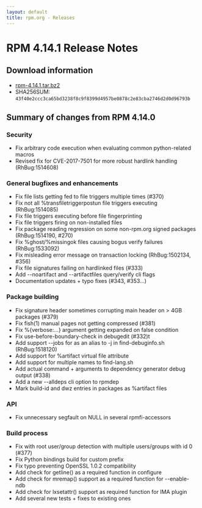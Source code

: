 ```yaml
---
layout: default
title: rpm.org - Releases
---
```


# RPM 4.14.1 Release Notes

## Download information
 * [rpm-4.14.1.tar.bz2](http://ftp.rpm.org/releases/rpm-4.14.x/rpm-4.14.1.tar.bz2)
 * SHA256SUM: `43f40e2ccc3ca65bd3238f8c9f8399d4957be0878c2e83cba2746d2d0d96793b`

## Summary of changes from RPM 4.14.0

### Security

* Fix arbitrary code execution when evaluating common python-related macros
* Revised fix for CVE-2017-7501 for more robust hardlink handling (RhBug:1514608)

### General bugfixes and enhancements

* Fix file lists getting fed to file triggers multiple times (#370)
* Fix not all %transfiletriggerpostun file triggers executing (RhBug:1514085)
* Fix file triggers executing before file fingerprinting
* Fix file triggers firing on non-installed files
* Fix package reading regression on some non-rpm.org signed packages (RhBug:1514190, #270)
* Fix %ghost/%missingok files causing bogus verify failures (RhBug:1533092)
* Fix misleading error message on transaction locking (RhBug:1502134, #356)
* Fix file signatures failing on hardlinked files (#333)
* Add --noartifact and --artifactfiles query/verify cli flags
* Documentation updates + typo fixes (#343, #353...)

### Package building

* Fix signature header sometimes corrupting main header on > 4GB packages (#379)
* Fix fish(1) manual pages not getting compressed (#381)
* Fix %{verbose:...} argument getting expanded on false condition
* Fix use-before-boundary-check in debugedit (#332)t
* Add support --jobs for as an alias to -j in find-debuginfo.sh (RhBug:1518120)
* Add support for %artifact virtual file attribute
* Add support for multiple names to find-lang.sh
* Add actual command + arguments to dependency generator debug output (#338)
* Add a new --alldeps cli option to rpmdep
* Mark build-id and dwz entries in packages as %artifact files

### API

* Fix unnecessary segfault on NULL in several rpmfi-accessors

### Build process

* Fix with root user/group detection with multiple users/groups with id 0 (#377)
* Fix Python bindings build for custom prefix
* Fix typo preventing OpenSSL 1.0.2 compatibility
* Add check for getline() as a required function in configure
* Add check for mremap() support as a required function for --enable-ndb
* Add check for lxsetattr() support as required function for IMA plugin
* Add several new tests + fixes to existing ones

